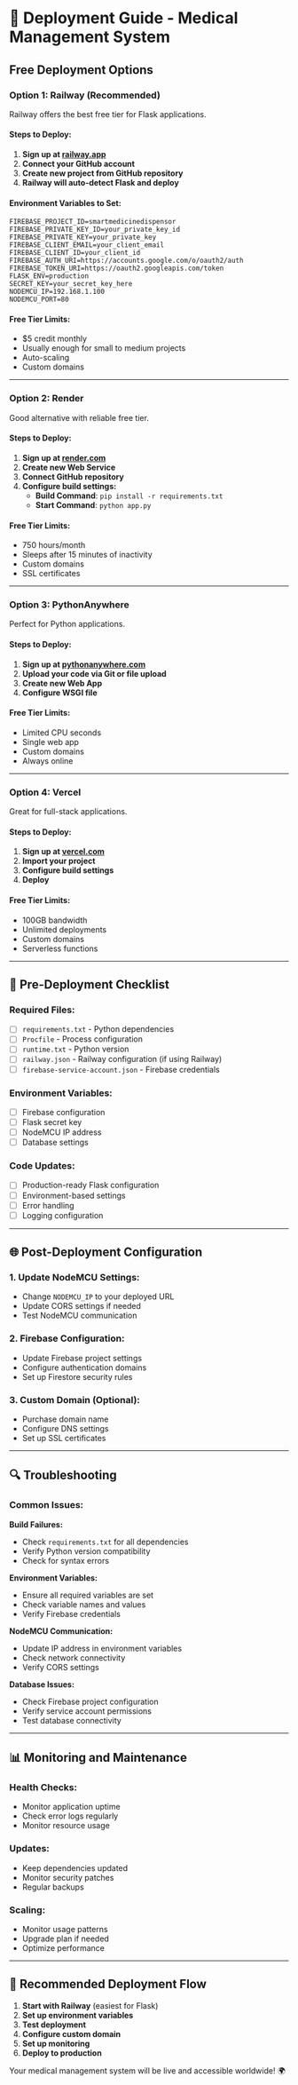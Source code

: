 # 🚀 Deployment Guide - Medical Management System

## Free Deployment Options

### **Option 1: Railway (Recommended)**

Railway offers the best free tier for Flask applications.

#### **Steps to Deploy:**

1. **Sign up at [railway.app](https://railway.app)**
2. **Connect your GitHub account**
3. **Create new project from GitHub repository**
4. **Railway will auto-detect Flask and deploy**

#### **Environment Variables to Set:**
```
FIREBASE_PROJECT_ID=smartmedicinedispensor
FIREBASE_PRIVATE_KEY_ID=your_private_key_id
FIREBASE_PRIVATE_KEY=your_private_key
FIREBASE_CLIENT_EMAIL=your_client_email
FIREBASE_CLIENT_ID=your_client_id
FIREBASE_AUTH_URI=https://accounts.google.com/o/oauth2/auth
FIREBASE_TOKEN_URI=https://oauth2.googleapis.com/token
FLASK_ENV=production
SECRET_KEY=your_secret_key_here
NODEMCU_IP=192.168.1.100
NODEMCU_PORT=80
```

#### **Free Tier Limits:**
- $5 credit monthly
- Usually enough for small to medium projects
- Auto-scaling
- Custom domains

---

### **Option 2: Render**

Good alternative with reliable free tier.

#### **Steps to Deploy:**

1. **Sign up at [render.com](https://render.com)**
2. **Create new Web Service**
3. **Connect GitHub repository**
4. **Configure build settings:**
   - **Build Command**: `pip install -r requirements.txt`
   - **Start Command**: `python app.py`

#### **Free Tier Limits:**
- 750 hours/month
- Sleeps after 15 minutes of inactivity
- Custom domains
- SSL certificates

---

### **Option 3: PythonAnywhere**

Perfect for Python applications.

#### **Steps to Deploy:**

1. **Sign up at [pythonanywhere.com](https://pythonanywhere.com)**
2. **Upload your code via Git or file upload**
3. **Create new Web App**
4. **Configure WSGI file**

#### **Free Tier Limits:**
- Limited CPU seconds
- Single web app
- Custom domains
- Always online

---

### **Option 4: Vercel**

Great for full-stack applications.

#### **Steps to Deploy:**

1. **Sign up at [vercel.com](https://vercel.com)**
2. **Import your project**
3. **Configure build settings**
4. **Deploy**

#### **Free Tier Limits:**
- 100GB bandwidth
- Unlimited deployments
- Custom domains
- Serverless functions

---

## 🔧 Pre-Deployment Checklist

### **Required Files:**
- [ ] `requirements.txt` - Python dependencies
- [ ] `Procfile` - Process configuration
- [ ] `runtime.txt` - Python version
- [ ] `railway.json` - Railway configuration (if using Railway)
- [ ] `firebase-service-account.json` - Firebase credentials

### **Environment Variables:**
- [ ] Firebase configuration
- [ ] Flask secret key
- [ ] NodeMCU IP address
- [ ] Database settings

### **Code Updates:**
- [ ] Production-ready Flask configuration
- [ ] Environment-based settings
- [ ] Error handling
- [ ] Logging configuration

---

## 🌐 Post-Deployment Configuration

### **1. Update NodeMCU Settings:**
- Change `NODEMCU_IP` to your deployed URL
- Update CORS settings if needed
- Test NodeMCU communication

### **2. Firebase Configuration:**
- Update Firebase project settings
- Configure authentication domains
- Set up Firestore security rules

### **3. Custom Domain (Optional):**
- Purchase domain name
- Configure DNS settings
- Set up SSL certificates

---

## 🔍 Troubleshooting

### **Common Issues:**

**Build Failures:**
- Check `requirements.txt` for all dependencies
- Verify Python version compatibility
- Check for syntax errors

**Environment Variables:**
- Ensure all required variables are set
- Check variable names and values
- Verify Firebase credentials

**NodeMCU Communication:**
- Update IP address in environment variables
- Check network connectivity
- Verify CORS settings

**Database Issues:**
- Check Firebase project configuration
- Verify service account permissions
- Test database connectivity

---

## 📊 Monitoring and Maintenance

### **Health Checks:**
- Monitor application uptime
- Check error logs regularly
- Monitor resource usage

### **Updates:**
- Keep dependencies updated
- Monitor security patches
- Regular backups

### **Scaling:**
- Monitor usage patterns
- Upgrade plan if needed
- Optimize performance

---

## 🎯 Recommended Deployment Flow

1. **Start with Railway** (easiest for Flask)
2. **Set up environment variables**
3. **Test deployment**
4. **Configure custom domain**
5. **Set up monitoring**
6. **Deploy to production**

Your medical management system will be live and accessible worldwide! 🌍
